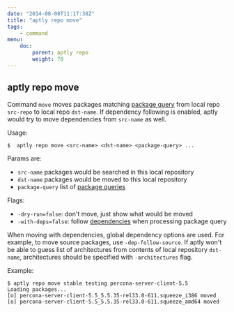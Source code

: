 ```yaml
---
date: "2014-08-08T11:17:38Z"
title: "aptly repo move"
tags:
    - command
menu:
    doc:
        parent: aptly repo
        weight: 70
---
```


aptly repo move
---------------

Command `move` moves packages matching [package query](/doc/feature/query/)
from local repo `src-repo` to local repo `dst-name`. If dependency
following is enabled, aptly would try to move dependencies from
`src-name` as well.

Usage:

    $  aptly repo move <src-name> <dst-name> <package-query> ...

Params are:

-   `src-name` packages would be searched in this local repository
-   `dst-name` packages would be moved to this local repository
-   `package-query` list of [package queries](/doc/feature/query/)

Flags:

-   `-dry-run=false`: don't move, just show what would be moved
-   `-with-deps=false`: follow [dependencies](/doc/feature/dependencies) when processing package
    query

When moving with dependencies, global dependency options are used. For
example, to move source packages, use `-dep-follow-source`. If aptly
won't be able to guess list of architectures from contents of local
repository `dst-name`, architectures should be specified with
`-architectures` flag.

Example:

    $ aptly repo move stable testing percona-server-client-5.5
    Loading packages...
    [o] percona-server-client-5.5_5.5.35-rel33.0-611.squeeze_i386 moved
    [o] percona-server-client-5.5_5.5.35-rel33.0-611.squeeze_amd64 moved

 
